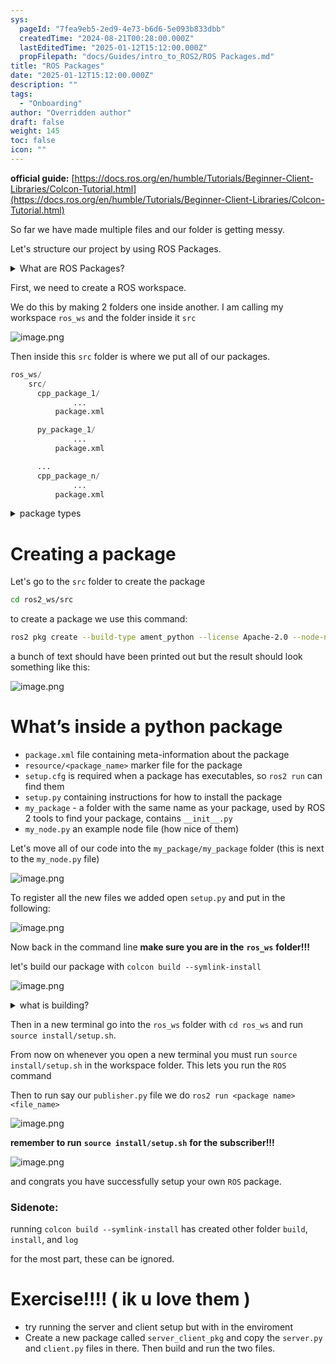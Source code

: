 ```yaml
---
sys:
  pageId: "7fea9eb5-2ed9-4e73-b6d6-5e093b833dbb"
  createdTime: "2024-08-21T00:28:00.000Z"
  lastEditedTime: "2025-01-12T15:12:00.000Z"
  propFilepath: "docs/Guides/intro_to_ROS2/ROS Packages.md"
title: "ROS Packages"
date: "2025-01-12T15:12:00.000Z"
description: ""
tags:
  - "Onboarding"
author: "Overridden author"
draft: false
weight: 145
toc: false
icon: ""
---
```


**official guide:** [https://docs.ros.org/en/humble/Tutorials/Beginner-Client-Libraries/Colcon-Tutorial.html](https://docs.ros.org/en/humble/Tutorials/Beginner-Client-Libraries/Colcon-Tutorial.html)

So far we have made multiple files and our folder is getting messy.

Let's structure our project by using ROS Packages.

<details>

<summary>What are ROS Packages?</summary>

ROS Packages are, as the name implies, packages of code that are highly sharable between ROS developers.

They consist of a folder, `package.xml` file, and source code

```python
      cpp_package_1/
		      ... imagine much code files here ..
          package.xml
```

</details>

First, we need to create a ROS workspace.

We do this by making 2 folders one inside another. I am calling my workspace `ros_ws` and the folder inside it `src`

![image.png](https://prod-files-secure.s3.us-west-2.amazonaws.com/d518164a-d88e-44d1-a4ee-3adb3bd8bce0/70706947-fd18-4537-a67b-e12946812d31/image.png?X-Amz-Algorithm=AWS4-HMAC-SHA256&X-Amz-Content-Sha256=UNSIGNED-PAYLOAD&X-Amz-Credential=ASIAZI2LB46632AMIAAN%2F20250427%2Fus-west-2%2Fs3%2Faws4_request&X-Amz-Date=20250427T230801Z&X-Amz-Expires=3600&X-Amz-Security-Token=IQoJb3JpZ2luX2VjEMz%2F%2F%2F%2F%2F%2F%2F%2F%2F%2FwEaCXVzLXdlc3QtMiJHMEUCIGfZabrkkAVzREDa3%2FHz67Q803UUa%2FzTwNUECHm4VYCDAiEAoOmvMPKQ3v4WjgPzIWG6LYNbS29PDCRF%2FDyHogEA69gq%2FwMIZBAAGgw2Mzc0MjMxODM4MDUiDGQlccDrmtQrCAEgbyrcA19y2R3pPDW1mmjnisNR66t2F98s3N7KcFrLQYSP3oalkUVDkbKVOK5%2BJOc5X1%2F1nrYNZRdoRyW9IuHD55Xl2KaSe%2FNnCwlejT%2FfbmZ2lZwnaTOXj9Ur5%2FVA3is7ymuwkrCUZ8dmq2yEA%2F7vVCe5gQWhMaNiCx%2FQ1s6UdrGPSiLIzt63sELkI22NPp93A9vJWf8HCwXnSf9tTDPhefhhxflUhN4h2hDV%2F3zfYLhxLlfVpcDU555ylh4lny3k89ILiwzEG3DDrLqs20pV70BmPSQgvf%2BT3y8%2BPpygymgSBYfu%2BLdQB0pmOit7VrFhUhXSdbShPWc0WsPCVOrl%2FQWewcYUFzv9SBZwlHrozGjV1a2gENPgDKH2bCY09rGAKTutDeyyS2McacL54hcwBaRmBm1iUs0Yj90VHXvgDVt3%2FHpt8P4fNdHwXcclUrkuynbAvOnDrg2A7DWQU17KjzrWW41h4zhBQAUB%2FlV8T6iBi3FnkBTuYKX%2FUJot%2BmT2yt%2BxYp0kNw5ilsjxjTENB%2By2aG1MojAPtlTEcBaSZqdBxzYdiOzwLvIU0XSyK2AYL1UaJKvSiOI7O%2FKXp8cpl3XCTboj5o%2FrDH4T8%2BEDRvj3gHVQKo8vDL7XsVu%2BbnqZMMmKusAGOqUBNm4tYtDDWUmZEJTqcyNmHTUXbKJ5jbnxjF%2F3OSjc0cn1mMZTTyAZj%2BVmzXTr7b1%2BROxMBb%2B%2FJ8VGKfx5QYAIkUpNWkbDJo77WarI0iFmKqY5vXwWA2RkDewLhGhDnVRrCoTV%2Bfogc400Cv4P6%2F5mOXjFcG6WNQoJ73nxA6is9k7M9wZwff9REffk1GMnvsvWUDNNqJ1uhuzR6YBxhEJM%2BD36cDDA&X-Amz-Signature=688e28be0056b7794ae51c381f0ad2f7a8749fcbf50abb25b14d79113abebaca&X-Amz-SignedHeaders=host&x-id=GetObject)

Then inside this `src` folder is where we put all of our packages.

```python
ros_ws/
    src/
      cpp_package_1/
		      ...
          package.xml

      py_package_1/
		      ...
          package.xml

      ...
      cpp_package_n/
		      ...
          package.xml

```

<details>

<summary>package types</summary>

packages can be either `C++` or python.

the intern file structure is different for each but for this guide we will stick to creating python packages

</details>

# Creating a package

Let's go to the `src` folder to create the package

```bash
cd ros2_ws/src
```

to create a package we use this command:

```bash
ros2 pkg create --build-type ament_python --license Apache-2.0 --node-name my_node my_package
```

a bunch of text should have been printed out but the result should look something like this:

![image.png](https://prod-files-secure.s3.us-west-2.amazonaws.com/d518164a-d88e-44d1-a4ee-3adb3bd8bce0/e6cf1e3f-8512-4a3e-b131-079f800bf3e8/image.png?X-Amz-Algorithm=AWS4-HMAC-SHA256&X-Amz-Content-Sha256=UNSIGNED-PAYLOAD&X-Amz-Credential=ASIAZI2LB46632AMIAAN%2F20250427%2Fus-west-2%2Fs3%2Faws4_request&X-Amz-Date=20250427T230801Z&X-Amz-Expires=3600&X-Amz-Security-Token=IQoJb3JpZ2luX2VjEMz%2F%2F%2F%2F%2F%2F%2F%2F%2F%2FwEaCXVzLXdlc3QtMiJHMEUCIGfZabrkkAVzREDa3%2FHz67Q803UUa%2FzTwNUECHm4VYCDAiEAoOmvMPKQ3v4WjgPzIWG6LYNbS29PDCRF%2FDyHogEA69gq%2FwMIZBAAGgw2Mzc0MjMxODM4MDUiDGQlccDrmtQrCAEgbyrcA19y2R3pPDW1mmjnisNR66t2F98s3N7KcFrLQYSP3oalkUVDkbKVOK5%2BJOc5X1%2F1nrYNZRdoRyW9IuHD55Xl2KaSe%2FNnCwlejT%2FfbmZ2lZwnaTOXj9Ur5%2FVA3is7ymuwkrCUZ8dmq2yEA%2F7vVCe5gQWhMaNiCx%2FQ1s6UdrGPSiLIzt63sELkI22NPp93A9vJWf8HCwXnSf9tTDPhefhhxflUhN4h2hDV%2F3zfYLhxLlfVpcDU555ylh4lny3k89ILiwzEG3DDrLqs20pV70BmPSQgvf%2BT3y8%2BPpygymgSBYfu%2BLdQB0pmOit7VrFhUhXSdbShPWc0WsPCVOrl%2FQWewcYUFzv9SBZwlHrozGjV1a2gENPgDKH2bCY09rGAKTutDeyyS2McacL54hcwBaRmBm1iUs0Yj90VHXvgDVt3%2FHpt8P4fNdHwXcclUrkuynbAvOnDrg2A7DWQU17KjzrWW41h4zhBQAUB%2FlV8T6iBi3FnkBTuYKX%2FUJot%2BmT2yt%2BxYp0kNw5ilsjxjTENB%2By2aG1MojAPtlTEcBaSZqdBxzYdiOzwLvIU0XSyK2AYL1UaJKvSiOI7O%2FKXp8cpl3XCTboj5o%2FrDH4T8%2BEDRvj3gHVQKo8vDL7XsVu%2BbnqZMMmKusAGOqUBNm4tYtDDWUmZEJTqcyNmHTUXbKJ5jbnxjF%2F3OSjc0cn1mMZTTyAZj%2BVmzXTr7b1%2BROxMBb%2B%2FJ8VGKfx5QYAIkUpNWkbDJo77WarI0iFmKqY5vXwWA2RkDewLhGhDnVRrCoTV%2Bfogc400Cv4P6%2F5mOXjFcG6WNQoJ73nxA6is9k7M9wZwff9REffk1GMnvsvWUDNNqJ1uhuzR6YBxhEJM%2BD36cDDA&X-Amz-Signature=79b9d93bd23e8a5c63b450ed73963110b11e23e7deb2874cacb2da7e1c1aabfc&X-Amz-SignedHeaders=host&x-id=GetObject)

# What’s inside a python package

- `package.xml` file containing meta-information about the package
- `resource/<package_name>` marker file for the package
- `setup.cfg` is required when a package has executables, so `ros2 run` can find them
- `setup.py` containing instructions for how to install the package
- `my_package` - a folder with the same name as your package, used by ROS 2 tools to find your package, contains `__init__.py`
- `my_node.py` an example node file (how nice of them)

Let's move all of our code into the `my_package/my_package` folder (this is next to the `my_node.py` file)

![image.png](https://prod-files-secure.s3.us-west-2.amazonaws.com/d518164a-d88e-44d1-a4ee-3adb3bd8bce0/9ce58f11-0da9-4d3e-b86d-506a9685d378/image.png?X-Amz-Algorithm=AWS4-HMAC-SHA256&X-Amz-Content-Sha256=UNSIGNED-PAYLOAD&X-Amz-Credential=ASIAZI2LB46632AMIAAN%2F20250427%2Fus-west-2%2Fs3%2Faws4_request&X-Amz-Date=20250427T230801Z&X-Amz-Expires=3600&X-Amz-Security-Token=IQoJb3JpZ2luX2VjEMz%2F%2F%2F%2F%2F%2F%2F%2F%2F%2FwEaCXVzLXdlc3QtMiJHMEUCIGfZabrkkAVzREDa3%2FHz67Q803UUa%2FzTwNUECHm4VYCDAiEAoOmvMPKQ3v4WjgPzIWG6LYNbS29PDCRF%2FDyHogEA69gq%2FwMIZBAAGgw2Mzc0MjMxODM4MDUiDGQlccDrmtQrCAEgbyrcA19y2R3pPDW1mmjnisNR66t2F98s3N7KcFrLQYSP3oalkUVDkbKVOK5%2BJOc5X1%2F1nrYNZRdoRyW9IuHD55Xl2KaSe%2FNnCwlejT%2FfbmZ2lZwnaTOXj9Ur5%2FVA3is7ymuwkrCUZ8dmq2yEA%2F7vVCe5gQWhMaNiCx%2FQ1s6UdrGPSiLIzt63sELkI22NPp93A9vJWf8HCwXnSf9tTDPhefhhxflUhN4h2hDV%2F3zfYLhxLlfVpcDU555ylh4lny3k89ILiwzEG3DDrLqs20pV70BmPSQgvf%2BT3y8%2BPpygymgSBYfu%2BLdQB0pmOit7VrFhUhXSdbShPWc0WsPCVOrl%2FQWewcYUFzv9SBZwlHrozGjV1a2gENPgDKH2bCY09rGAKTutDeyyS2McacL54hcwBaRmBm1iUs0Yj90VHXvgDVt3%2FHpt8P4fNdHwXcclUrkuynbAvOnDrg2A7DWQU17KjzrWW41h4zhBQAUB%2FlV8T6iBi3FnkBTuYKX%2FUJot%2BmT2yt%2BxYp0kNw5ilsjxjTENB%2By2aG1MojAPtlTEcBaSZqdBxzYdiOzwLvIU0XSyK2AYL1UaJKvSiOI7O%2FKXp8cpl3XCTboj5o%2FrDH4T8%2BEDRvj3gHVQKo8vDL7XsVu%2BbnqZMMmKusAGOqUBNm4tYtDDWUmZEJTqcyNmHTUXbKJ5jbnxjF%2F3OSjc0cn1mMZTTyAZj%2BVmzXTr7b1%2BROxMBb%2B%2FJ8VGKfx5QYAIkUpNWkbDJo77WarI0iFmKqY5vXwWA2RkDewLhGhDnVRrCoTV%2Bfogc400Cv4P6%2F5mOXjFcG6WNQoJ73nxA6is9k7M9wZwff9REffk1GMnvsvWUDNNqJ1uhuzR6YBxhEJM%2BD36cDDA&X-Amz-Signature=ca80c247f4a56ea012c004f7e7ce694d2a44be850d85132d9909a6e20136032d&X-Amz-SignedHeaders=host&x-id=GetObject)

To register all the new files we added open `setup.py` and put in the following:

![image.png](https://prod-files-secure.s3.us-west-2.amazonaws.com/d518164a-d88e-44d1-a4ee-3adb3bd8bce0/1cd7c262-4cae-4496-9d75-c178537d24a2/image.png?X-Amz-Algorithm=AWS4-HMAC-SHA256&X-Amz-Content-Sha256=UNSIGNED-PAYLOAD&X-Amz-Credential=ASIAZI2LB46632AMIAAN%2F20250427%2Fus-west-2%2Fs3%2Faws4_request&X-Amz-Date=20250427T230801Z&X-Amz-Expires=3600&X-Amz-Security-Token=IQoJb3JpZ2luX2VjEMz%2F%2F%2F%2F%2F%2F%2F%2F%2F%2FwEaCXVzLXdlc3QtMiJHMEUCIGfZabrkkAVzREDa3%2FHz67Q803UUa%2FzTwNUECHm4VYCDAiEAoOmvMPKQ3v4WjgPzIWG6LYNbS29PDCRF%2FDyHogEA69gq%2FwMIZBAAGgw2Mzc0MjMxODM4MDUiDGQlccDrmtQrCAEgbyrcA19y2R3pPDW1mmjnisNR66t2F98s3N7KcFrLQYSP3oalkUVDkbKVOK5%2BJOc5X1%2F1nrYNZRdoRyW9IuHD55Xl2KaSe%2FNnCwlejT%2FfbmZ2lZwnaTOXj9Ur5%2FVA3is7ymuwkrCUZ8dmq2yEA%2F7vVCe5gQWhMaNiCx%2FQ1s6UdrGPSiLIzt63sELkI22NPp93A9vJWf8HCwXnSf9tTDPhefhhxflUhN4h2hDV%2F3zfYLhxLlfVpcDU555ylh4lny3k89ILiwzEG3DDrLqs20pV70BmPSQgvf%2BT3y8%2BPpygymgSBYfu%2BLdQB0pmOit7VrFhUhXSdbShPWc0WsPCVOrl%2FQWewcYUFzv9SBZwlHrozGjV1a2gENPgDKH2bCY09rGAKTutDeyyS2McacL54hcwBaRmBm1iUs0Yj90VHXvgDVt3%2FHpt8P4fNdHwXcclUrkuynbAvOnDrg2A7DWQU17KjzrWW41h4zhBQAUB%2FlV8T6iBi3FnkBTuYKX%2FUJot%2BmT2yt%2BxYp0kNw5ilsjxjTENB%2By2aG1MojAPtlTEcBaSZqdBxzYdiOzwLvIU0XSyK2AYL1UaJKvSiOI7O%2FKXp8cpl3XCTboj5o%2FrDH4T8%2BEDRvj3gHVQKo8vDL7XsVu%2BbnqZMMmKusAGOqUBNm4tYtDDWUmZEJTqcyNmHTUXbKJ5jbnxjF%2F3OSjc0cn1mMZTTyAZj%2BVmzXTr7b1%2BROxMBb%2B%2FJ8VGKfx5QYAIkUpNWkbDJo77WarI0iFmKqY5vXwWA2RkDewLhGhDnVRrCoTV%2Bfogc400Cv4P6%2F5mOXjFcG6WNQoJ73nxA6is9k7M9wZwff9REffk1GMnvsvWUDNNqJ1uhuzR6YBxhEJM%2BD36cDDA&X-Amz-Signature=44278736970c2f6e9f04ced656a4f075453b2efe409795903a0b188402c25a80&X-Amz-SignedHeaders=host&x-id=GetObject)

Now back in the command line **make sure you are in the** **`ros_ws`** **folder!!!**

let's build our package with `colcon build --symlink-install`

![image.png](https://prod-files-secure.s3.us-west-2.amazonaws.com/d518164a-d88e-44d1-a4ee-3adb3bd8bce0/2f2a0d27-b173-48fd-b189-5f5c0ce65619/image.png?X-Amz-Algorithm=AWS4-HMAC-SHA256&X-Amz-Content-Sha256=UNSIGNED-PAYLOAD&X-Amz-Credential=ASIAZI2LB46632AMIAAN%2F20250427%2Fus-west-2%2Fs3%2Faws4_request&X-Amz-Date=20250427T230801Z&X-Amz-Expires=3600&X-Amz-Security-Token=IQoJb3JpZ2luX2VjEMz%2F%2F%2F%2F%2F%2F%2F%2F%2F%2FwEaCXVzLXdlc3QtMiJHMEUCIGfZabrkkAVzREDa3%2FHz67Q803UUa%2FzTwNUECHm4VYCDAiEAoOmvMPKQ3v4WjgPzIWG6LYNbS29PDCRF%2FDyHogEA69gq%2FwMIZBAAGgw2Mzc0MjMxODM4MDUiDGQlccDrmtQrCAEgbyrcA19y2R3pPDW1mmjnisNR66t2F98s3N7KcFrLQYSP3oalkUVDkbKVOK5%2BJOc5X1%2F1nrYNZRdoRyW9IuHD55Xl2KaSe%2FNnCwlejT%2FfbmZ2lZwnaTOXj9Ur5%2FVA3is7ymuwkrCUZ8dmq2yEA%2F7vVCe5gQWhMaNiCx%2FQ1s6UdrGPSiLIzt63sELkI22NPp93A9vJWf8HCwXnSf9tTDPhefhhxflUhN4h2hDV%2F3zfYLhxLlfVpcDU555ylh4lny3k89ILiwzEG3DDrLqs20pV70BmPSQgvf%2BT3y8%2BPpygymgSBYfu%2BLdQB0pmOit7VrFhUhXSdbShPWc0WsPCVOrl%2FQWewcYUFzv9SBZwlHrozGjV1a2gENPgDKH2bCY09rGAKTutDeyyS2McacL54hcwBaRmBm1iUs0Yj90VHXvgDVt3%2FHpt8P4fNdHwXcclUrkuynbAvOnDrg2A7DWQU17KjzrWW41h4zhBQAUB%2FlV8T6iBi3FnkBTuYKX%2FUJot%2BmT2yt%2BxYp0kNw5ilsjxjTENB%2By2aG1MojAPtlTEcBaSZqdBxzYdiOzwLvIU0XSyK2AYL1UaJKvSiOI7O%2FKXp8cpl3XCTboj5o%2FrDH4T8%2BEDRvj3gHVQKo8vDL7XsVu%2BbnqZMMmKusAGOqUBNm4tYtDDWUmZEJTqcyNmHTUXbKJ5jbnxjF%2F3OSjc0cn1mMZTTyAZj%2BVmzXTr7b1%2BROxMBb%2B%2FJ8VGKfx5QYAIkUpNWkbDJo77WarI0iFmKqY5vXwWA2RkDewLhGhDnVRrCoTV%2Bfogc400Cv4P6%2F5mOXjFcG6WNQoJ73nxA6is9k7M9wZwff9REffk1GMnvsvWUDNNqJ1uhuzR6YBxhEJM%2BD36cDDA&X-Amz-Signature=dd1a37f57aad9cd7264bd4d99dc404b0217834782f45c31ff51a9723d2458f2e&X-Amz-SignedHeaders=host&x-id=GetObject)

<details>

<summary>what is building?</summary>

if you are a CS major at Rose-Hulman you will learn the answer to this in CSSE132

but TLDR; is it combines all the code files into one program that can be run easily 

</details>

Then in a new terminal go into the `ros_ws` folder with `cd ros_ws` and run `source install/setup.sh`. 

From now on whenever you open a new terminal you must run `source install/setup.sh` in the workspace folder. This lets you run the `ROS` command

Then to run say our `publisher.py` file we do `ros2 run <package name> <file_name>`

![image.png](https://prod-files-secure.s3.us-west-2.amazonaws.com/d518164a-d88e-44d1-a4ee-3adb3bd8bce0/4f4b1219-3a44-4632-aa0a-ce3471699f59/image.png?X-Amz-Algorithm=AWS4-HMAC-SHA256&X-Amz-Content-Sha256=UNSIGNED-PAYLOAD&X-Amz-Credential=ASIAZI2LB46632AMIAAN%2F20250427%2Fus-west-2%2Fs3%2Faws4_request&X-Amz-Date=20250427T230801Z&X-Amz-Expires=3600&X-Amz-Security-Token=IQoJb3JpZ2luX2VjEMz%2F%2F%2F%2F%2F%2F%2F%2F%2F%2FwEaCXVzLXdlc3QtMiJHMEUCIGfZabrkkAVzREDa3%2FHz67Q803UUa%2FzTwNUECHm4VYCDAiEAoOmvMPKQ3v4WjgPzIWG6LYNbS29PDCRF%2FDyHogEA69gq%2FwMIZBAAGgw2Mzc0MjMxODM4MDUiDGQlccDrmtQrCAEgbyrcA19y2R3pPDW1mmjnisNR66t2F98s3N7KcFrLQYSP3oalkUVDkbKVOK5%2BJOc5X1%2F1nrYNZRdoRyW9IuHD55Xl2KaSe%2FNnCwlejT%2FfbmZ2lZwnaTOXj9Ur5%2FVA3is7ymuwkrCUZ8dmq2yEA%2F7vVCe5gQWhMaNiCx%2FQ1s6UdrGPSiLIzt63sELkI22NPp93A9vJWf8HCwXnSf9tTDPhefhhxflUhN4h2hDV%2F3zfYLhxLlfVpcDU555ylh4lny3k89ILiwzEG3DDrLqs20pV70BmPSQgvf%2BT3y8%2BPpygymgSBYfu%2BLdQB0pmOit7VrFhUhXSdbShPWc0WsPCVOrl%2FQWewcYUFzv9SBZwlHrozGjV1a2gENPgDKH2bCY09rGAKTutDeyyS2McacL54hcwBaRmBm1iUs0Yj90VHXvgDVt3%2FHpt8P4fNdHwXcclUrkuynbAvOnDrg2A7DWQU17KjzrWW41h4zhBQAUB%2FlV8T6iBi3FnkBTuYKX%2FUJot%2BmT2yt%2BxYp0kNw5ilsjxjTENB%2By2aG1MojAPtlTEcBaSZqdBxzYdiOzwLvIU0XSyK2AYL1UaJKvSiOI7O%2FKXp8cpl3XCTboj5o%2FrDH4T8%2BEDRvj3gHVQKo8vDL7XsVu%2BbnqZMMmKusAGOqUBNm4tYtDDWUmZEJTqcyNmHTUXbKJ5jbnxjF%2F3OSjc0cn1mMZTTyAZj%2BVmzXTr7b1%2BROxMBb%2B%2FJ8VGKfx5QYAIkUpNWkbDJo77WarI0iFmKqY5vXwWA2RkDewLhGhDnVRrCoTV%2Bfogc400Cv4P6%2F5mOXjFcG6WNQoJ73nxA6is9k7M9wZwff9REffk1GMnvsvWUDNNqJ1uhuzR6YBxhEJM%2BD36cDDA&X-Amz-Signature=69c46bdcc1a5a5c2439115d2c75e9deed9d748dd6d13c362f65a49fa25fc8710&X-Amz-SignedHeaders=host&x-id=GetObject)

**remember to run** **`source install/setup.sh`** **for the subscriber!!!**

![image.png](https://prod-files-secure.s3.us-west-2.amazonaws.com/d518164a-d88e-44d1-a4ee-3adb3bd8bce0/02121119-dad4-49ec-8356-c956108b4243/image.png?X-Amz-Algorithm=AWS4-HMAC-SHA256&X-Amz-Content-Sha256=UNSIGNED-PAYLOAD&X-Amz-Credential=ASIAZI2LB46632AMIAAN%2F20250427%2Fus-west-2%2Fs3%2Faws4_request&X-Amz-Date=20250427T230801Z&X-Amz-Expires=3600&X-Amz-Security-Token=IQoJb3JpZ2luX2VjEMz%2F%2F%2F%2F%2F%2F%2F%2F%2F%2FwEaCXVzLXdlc3QtMiJHMEUCIGfZabrkkAVzREDa3%2FHz67Q803UUa%2FzTwNUECHm4VYCDAiEAoOmvMPKQ3v4WjgPzIWG6LYNbS29PDCRF%2FDyHogEA69gq%2FwMIZBAAGgw2Mzc0MjMxODM4MDUiDGQlccDrmtQrCAEgbyrcA19y2R3pPDW1mmjnisNR66t2F98s3N7KcFrLQYSP3oalkUVDkbKVOK5%2BJOc5X1%2F1nrYNZRdoRyW9IuHD55Xl2KaSe%2FNnCwlejT%2FfbmZ2lZwnaTOXj9Ur5%2FVA3is7ymuwkrCUZ8dmq2yEA%2F7vVCe5gQWhMaNiCx%2FQ1s6UdrGPSiLIzt63sELkI22NPp93A9vJWf8HCwXnSf9tTDPhefhhxflUhN4h2hDV%2F3zfYLhxLlfVpcDU555ylh4lny3k89ILiwzEG3DDrLqs20pV70BmPSQgvf%2BT3y8%2BPpygymgSBYfu%2BLdQB0pmOit7VrFhUhXSdbShPWc0WsPCVOrl%2FQWewcYUFzv9SBZwlHrozGjV1a2gENPgDKH2bCY09rGAKTutDeyyS2McacL54hcwBaRmBm1iUs0Yj90VHXvgDVt3%2FHpt8P4fNdHwXcclUrkuynbAvOnDrg2A7DWQU17KjzrWW41h4zhBQAUB%2FlV8T6iBi3FnkBTuYKX%2FUJot%2BmT2yt%2BxYp0kNw5ilsjxjTENB%2By2aG1MojAPtlTEcBaSZqdBxzYdiOzwLvIU0XSyK2AYL1UaJKvSiOI7O%2FKXp8cpl3XCTboj5o%2FrDH4T8%2BEDRvj3gHVQKo8vDL7XsVu%2BbnqZMMmKusAGOqUBNm4tYtDDWUmZEJTqcyNmHTUXbKJ5jbnxjF%2F3OSjc0cn1mMZTTyAZj%2BVmzXTr7b1%2BROxMBb%2B%2FJ8VGKfx5QYAIkUpNWkbDJo77WarI0iFmKqY5vXwWA2RkDewLhGhDnVRrCoTV%2Bfogc400Cv4P6%2F5mOXjFcG6WNQoJ73nxA6is9k7M9wZwff9REffk1GMnvsvWUDNNqJ1uhuzR6YBxhEJM%2BD36cDDA&X-Amz-Signature=6a4783b503f6b34a9ca9c7a8568583d6567d72c7cec3b95c17fd503d6f0549ff&X-Amz-SignedHeaders=host&x-id=GetObject)

and congrats you have successfully setup your own `ROS` package.

### Sidenote:

running `colcon build --symlink-install` has created other folder `build`, `install`, and `log`

for the most part, these can be ignored.

# Exercise!!!! ( ik u love them )

- try running the server and client setup but with in the enviroment
- Create a new package called `server_client_pkg` and copy the `server.py` and `client.py` files in there. Then build and run the two files.
